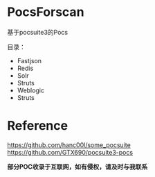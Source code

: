 # PocsForscan
基于pocsuite3的Pocs

目录：

- Fastjson
- Redis
- Solr
- Struts
- Weblogic
- Struts


# Reference

https://github.com/hanc00l/some_pocsuite
https://github.com/GTX690/pocsuite3-pocs



**部分POC收录于互联网，如有侵权，请及时与我联系**


